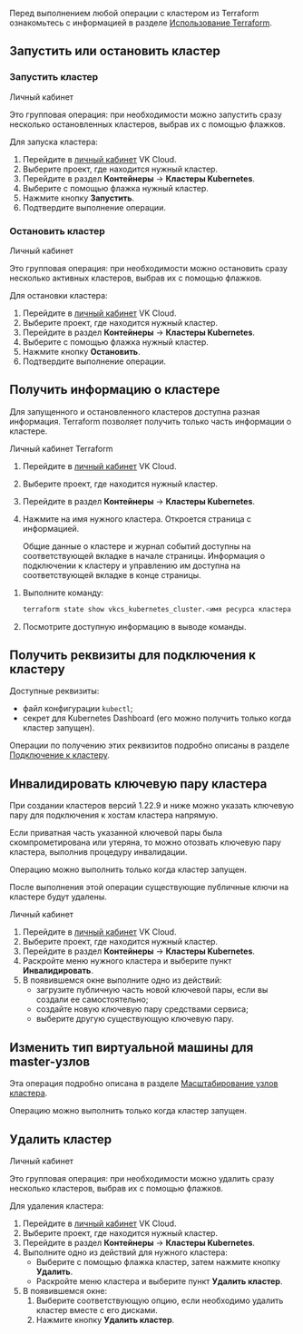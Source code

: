 <warn>

Перед выполнением любой операции с кластером из Terraform ознакомьтесь с информацией в разделе [Использование Terraform](../helpers/terraform-howto#osobennosti-ispolzovaniya-terraform-dlya-upravleniya-servisom-konteynerov).

</warn>

## Запустить или остановить кластер

### Запустить кластер

<tabs>
<tablist>
<tab>Личный кабинет</tab>
</tablist>
<tabpanel>

Это групповая операция: при необходимости можно запустить сразу несколько остановленных кластеров, выбрав их с помощью флажков.

Для запуска кластера:

1. Перейдите в [личный кабинет](https://mcs.mail.ru/app/) VK Cloud.
1. Выберите проект, где находится нужный кластер.
1. Перейдите в раздел **Контейнеры** → **Кластеры Kubernetes**.
1. Выберите с помощью флажка нужный кластер.
1. Нажмите кнопку **Запустить**.
1. Подтвердите выполнение операции.

</tabpanel>
</tabs>

### Остановить кластер

<tabs>
<tablist>
<tab>Личный кабинет</tab>
</tablist>
<tabpanel>

Это групповая операция: при необходимости можно остановить сразу несколько активных кластеров, выбрав их с помощью флажков.

Для остановки кластера:

1. Перейдите в [личный кабинет](https://mcs.mail.ru/app/) VK Cloud.
1. Выберите проект, где находится нужный кластер.
1. Перейдите в раздел **Контейнеры** → **Кластеры Kubernetes**.
1. Выберите с помощью флажка нужный кластер.
1. Нажмите кнопку **Остановить**.
1. Подтвердите выполнение операции.

</tabpanel>
</tabs>

## Получить информацию о кластере

Для запущенного и остановленного кластеров доступна разная информация. Terraform позволяет получить только часть информации о кластере.

<tabs>
<tablist>
<tab>Личный кабинет</tab>
<tab>Terraform</tab>
</tablist>
<tabpanel>

1. Перейдите в [личный кабинет](https://mcs.mail.ru/app/) VK Cloud.
1. Выберите проект, где находится нужный кластер.
1. Перейдите в раздел **Контейнеры** → **Кластеры Kubernetes**.
1. Нажмите на имя нужного кластера. Откроется страница с информацией.

   Общие данные о кластере и журнал событий доступны на соответствующей вкладке в начале страницы. Информация о подключении к кластеру и управлению им доступна на соответствующей вкладке в конце страницы.

</tabpanel>
<tabpanel>

1. Выполните команду:

   ```bash
   terraform state show vkcs_kubernetes_cluster.<имя ресурса кластера в файле конфигурации Terraform>
   ```

1. Посмотрите доступную информацию в выводе команды.

</tabpanel>
</tabs>

## Получить реквизиты для подключения к кластеру

Доступные реквизиты:

- файл конфигурации `kubectl`;
- секрет для Kubernetes Dashboard (его можно получить только когда кластер запущен).

Операции по получению этих реквизитов подробно описаны в разделе [Подключение к кластеру](../../connect/).

## Инвалидировать ключевую пару кластера

При создании кластеров версий 1.22.9 и ниже можно указать ключевую пару для подключения к хостам кластера напрямую.

Если приватная часть указанной ключевой пары была скомпрометирована или утеряна, то можно отозвать ключевую пару кластера, выполнив процедуру инвалидации.

Операцию можно выполнить только когда кластер запущен.

<warn>

После выполнения этой операции существующие публичные ключи на кластере будут удалены.

</warn>

<tabs>
<tablist>
<tab>Личный кабинет</tab>
</tablist>
<tabpanel>

1. Перейдите в [личный кабинет](https://mcs.mail.ru/app/) VK Cloud.
1. Выберите проект, где находится нужный кластер.
1. Перейдите в раздел **Контейнеры** → **Кластеры Kubernetes**.
1. Раскройте меню нужного кластера и выберите пункт **Инвалидировать**.
1. В появившемся окне выполните одно из действий:
   - загрузите публичную часть новой ключевой пары, если вы создали ее самостоятельно;
   - создайте новую ключевую пару средствами сервиса;
   - выберите другую существующую ключевую пару.

</tabpanel>
</tabs>

## Изменить тип виртуальной машины для master-узлов

Эта операция подробно описана в разделе [Масштабирование узлов кластера](../scale/).

Операцию можно выполнить только когда кластер запущен.

## Удалить кластер

<tabs>
<tablist>
<tab>Личный кабинет</tab>
</tablist>
<tabpanel>

Это групповая операция: при необходимости можно удалить сразу несколько кластеров, выбрав их с помощью флажков.

Для удаления кластера:

1. Перейдите в [личный кабинет](https://mcs.mail.ru/app/) VK Cloud.
1. Выберите проект, где находится нужный кластер.
1. Перейдите в раздел **Контейнеры** → **Кластеры Kubernetes**.
1. Выполните одно из действий для нужного кластера:
   - Выберите с помощью флажка кластер, затем нажмите кнопку **Удалить**.
   - Раскройте меню кластера и выберите пункт **Удалить кластер**.
1. В появившемся окне:
   1. Выберите соответствующую опцию, если необходимо удалить кластер вместе с его дисками.
   1. Нажмите кнопку **Удалить кластер**.

</tabpanel>
</tabs>
